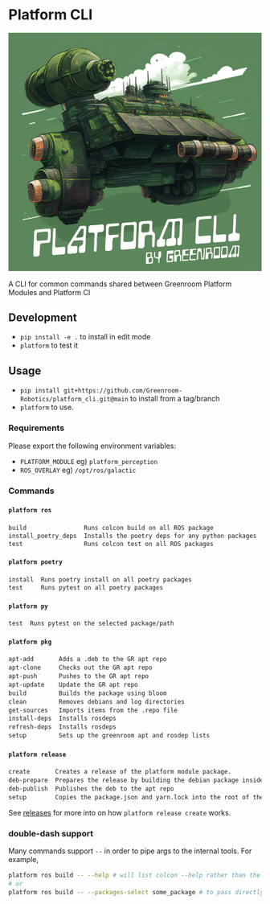 # Platform CLI

![Platform_CLI](docs/assets/platform_cli.png)

A CLI for common commands shared between Greenroom Platform Modules and Platform CI

## Development

* `pip install -e .` to install in edit mode
* `platform` to test it

## Usage

* `pip install git+https://github.com/Greenroom-Robotics/platform_cli.git@main` to install from a tag/branch
* `platform` to use.

### Requirements

Please export the following environment variables:
* `PLATFORM_MODULE` eg) `platform_perception`
* `ROS_OVERLAY` eg) `/opt/ros/galactic`

### Commands

#### `platform ros`
```
build                Runs colcon build on all ROS package
install_poetry_deps  Installs the poetry deps for any python packages
test                 Runs colcon test on all ROS packages
```

#### `platform poetry`
```
install  Runs poetry install on all poetry packages
test     Runs pytest on all poetry packages
```

#### `platform py`
```
test  Runs pytest on the selected package/path
```

#### `platform pkg`

```bash
apt-add       Adds a .deb to the GR apt repo
apt-clone     Checks out the GR apt repo
apt-push      Pushes to the GR apt repo
apt-update    Update the GR apt repo
build         Builds the package using bloom
clean         Removes debians and log directories
get-sources   Imports items from the .repo file
install-deps  Installs rosdeps
refresh-deps  Installs rosdeps
setup         Sets up the greenroom apt and rosdep lists
```

#### `platform release`

```bash
create       Creates a release of the platform module package.
deb-prepare  Prepares the release by building the debian package inside a docker container
deb-publish  Publishes the deb to the apt repo
setup        Copies the package.json and yarn.lock into the root of the project and installs the deps
```

See [releases](./docs/releases.md) for more into on how `platform release create` works.

### double-dash support

Many commands support `--` in order to pipe args to the internal tools. For example,

```bash
platform ros build -- --help # will list colcon --help rather than the plaform cli's
# or
platform ros build -- --packages-select some_package # to pass directly to colcon
```
